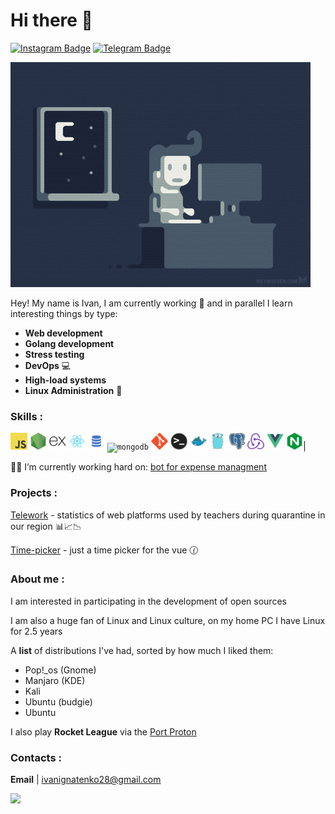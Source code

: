 # Hi there 👋

[![Instagram Badge](https://img.shields.io/badge/-Instagram-e4405f?style=flat-square&logo=Instagram&logoColor=white)](https://instagram.com/kitt39111/)
[![Telegram Badge](https://img.shields.io/badge/-Telegram-0088cc?style=flat-square&logo=Telegram&logoColor=white)](https://t.me/kitt3911)

![](./programming.gif)

Hey! My name is Ivan, I am currently working 🏢 and in parallel I learn interesting things by type:

- **Web development**
- **Golang development**
- **Stress testing** 
- **DevOps** 💻
- **High-load systems**
- **Linux Administration** 🐧

### Skills :

<code><img height="27" src="https://raw.githubusercontent.com/github/explore/80688e429a7d4ef2fca1e82350fe8e3517d3494d/topics/javascript/javascript.png" alt="javascript"></code>
<code><img height="27" src="https://raw.githubusercontent.com/github/explore/80688e429a7d4ef2fca1e82350fe8e3517d3494d/topics/nodejs/nodejs.png" alt="nodejs"></code>
<code><img height="27" src="https://raw.githubusercontent.com/devicons/devicon/master/icons/express/express-original.svg" alt="expressjs"></code>
<code><img height="27" src="https://raw.githubusercontent.com/github/explore/80688e429a7d4ef2fca1e82350fe8e3517d3494d/topics/react/react.png" alt="react"></code>
<code><img height="27" src="https://raw.githubusercontent.com/github/explore/80688e429a7d4ef2fca1e82350fe8e3517d3494d/topics/sql/sql.png" alt="sql"></code>
<code><img height="27" src="https://encrypted-tbn0.gstatic.com/images?q=tbn%3AANd9GcSTTzPAw-55ssm1Im594xYZ9eRQu2JylrkYLg&usqp=CAU" alt="mongodb"></code>
<code><img height="27" src="https://raw.githubusercontent.com/devicons/devicon/master/icons/git/git-original.svg" alt="git"></code>
<code><img height="27" src="https://raw.githubusercontent.com/github/explore/80688e429a7d4ef2fca1e82350fe8e3517d3494d/topics/terminal/terminal.png" alt="terminal"></code>
<code><img height="27" src="https://github.com/devicons/devicon/blob/master/icons/docker/docker-original.svg" alt="docker"></code>
<code><img height="27" src="https://github.com/devicons/devicon/blob/master/icons/go/go-original.svg" alt="docker"></code>
<code><img height="27" src="https://github.com/devicons/devicon/blob/master/icons/postgresql/postgresql-original.svg" alt="docker"></code>
<code><img height="27" src="https://github.com/devicons/devicon/blob/master/icons/redux/redux-original.svg" alt="docker"></code>
<code><img height="27" src="https://github.com/devicons/devicon/blob/master/icons/vuejs/vuejs-original.svg" alt="docker"></code>
<code><img height="27" src="https://github.com/devicons/devicon/blob/master/icons/nginx/nginx-original.svg" alt="docker"></code>|


🔭🔨 I’m currently working hard on: [bot for expense managment](https://github.com/kitt3911/expense-managment-bot)

### Projects :

[Telework](https://github.com/kitt3911/telework) - statistics of web platforms used by teachers during quarantine in our region 📊📈📉

[Time-picker](https://github.com/Kitt-studio/vue-time-picker) - just a time picker for the vue 🕜

### About me :

I am interested in participating in the development of open sources

I am also a huge fan of Linux and Linux culture,
on my home PC I have Linux for 2.5 years

A **list** of distributions I've had, sorted by how much I liked them:
- Pop!_os (Gnome)
- Manjaro (KDE)
- Kali
- Ubuntu (budgie)
- Ubuntu

I also play **Rocket League** via the [Port Proton](https://portwine-linux.ru/epic-games-linux/)

### Contacts : 
 **Email**   | ivanignatenko28@gmail.com 


![](https://komarev.com/ghpvc/?username=kitt3911)

<!--
**kitt3911/kitt3911** is a ✨ _special_ ✨ repository because its `README.md` (this file) appears on your GitHub profile.


- 🔭 I’m currently working on: **Telegram bots**
- 🌱 I’m currently learning: 
- 👯 I’m looking to collaborate on ...
- 🤔 I’m looking for help with ...
- 💬 Ask me about ...
- 📫 How to reach me: ...
- 😄 Pronouns: ...
- ⚡ Fun fact: ...
-->

